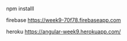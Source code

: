 npm installl

firebase
https://week9-70f78.firebaseapp.com

heroku
https://angular-week9.herokuapp.com/
